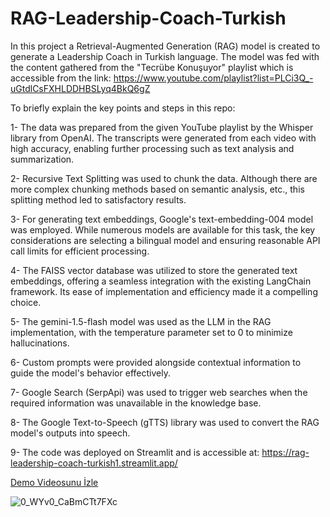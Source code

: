 # RAG-Leadership-Coach-Turkish
In this project a Retrieval-Augmented Generation (RAG) model is created to generate a Leadership Coach in Turkish language.
The model was fed with the content gathered from the "Tecrübe Konuşuyor" playlist which is accessible from the link: https://www.youtube.com/playlist?list=PLCi3Q_-uGtdlCsFXHLDDHBSLyq4BkQ6gZ

To briefly explain the key points and steps in this repo:

  1- The data was prepared from the given YouTube playlist by the Whisper library from OpenAI. The transcripts were generated from each video
with high accuracy, enabling further processing such as text analysis and summarization.

  2- Recursive Text Splitting was used to chunk the data. Although there are more complex chunking methods based on semantic analysis, etc., 
this splitting method led to satisfactory results.

  3- For generating text embeddings, Google's text-embedding-004 model was employed. While numerous models are available for this task, the 
key considerations are selecting a bilingual model and ensuring reasonable API call limits for efficient processing.

  4- The FAISS vector database was utilized to store the generated text embeddings, offering a seamless integration with the existing LangChain
framework. Its ease of implementation and efficiency made it a compelling choice.

  5- The gemini-1.5-flash model was used as the LLM in the RAG implementation, with the temperature parameter set to 0 to minimize hallucinations.

  6- Custom prompts were provided alongside contextual information to guide the model's behavior effectively.

  7- Google Search (SerpApi) was used to trigger web searches when the required information was unavailable in the knowledge base.

  8- The Google Text-to-Speech (gTTS) library was used to convert the RAG model's outputs into speech.

  9- The code was deployed on Streamlit and is accessible at: https://rag-leadership-coach-turkish1.streamlit.app/

[Demo Videosunu İzle](https://github.com/ardatscn/RAG-Leadership-Coach-Turkish/blob/main/demo.mkv)

![0_WYv0_CaBmCTt7FXc](https://github.com/user-attachments/assets/08967cbd-c608-4578-97e5-abeeb348c88a)
